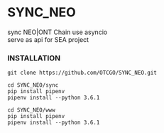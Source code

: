 # SYNC_NEO
sync NEO|ONT Chain use asyncio  
serve as api for SEA project

### INSTALLATION
```
git clone https://github.com/OTCGO/SYNC_NEO.git

cd SYNC_NEO/sync
pip install pipenv
pipenv install --python 3.6.1

cd SYNC_NEO/www
pip install pipenv
pipenv install --python 3.6.1
```
